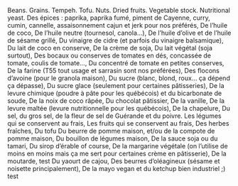 Beans.
Grains. 
Tempeh. 
Tofu. 
Nuts. 
Dried fruits.
Vegetable stock. 
Nutritional yeast.
Des épices : paprika, paprika fumé, piment de Cayenne, curry, cumin, cannelle, assaisonnement cajun et jerk pour nos préférés, 
De l’huile de coco, 
De l’huile neutre (tournesol, canola…),
De l’huile d’olive et de l’huile de sésame grillé,
Du vinaigre de cidre (et parfois du vinaigre balsamique),
Du lait de coco en conserve, 
De la crème de soja,
Du lait végétal (soja surtout),
Des bocaux ou conserves de tomates en dés, concassée de tomate, coulis de tomate…,
Du concentré de tomate en petites conserves,
De la farine (T55 tout usage et sarrasin sont nos préférées),
Des flocons d’avoine (pour le granola maison),
Du sucre (blanc, blond, roux… ça dépend ça dépasse),
Du sucre glace (seulement pour certaines pâtisseries),
De la levure chimique (poudre à pâte pour les québécois) et du bicarbonate de soude,
De la noix de coco râpée,
Du chocolat pâtissier,
De la vanille,
De la levure maltée (levure nutritionnelle pour les québécois),
De la chapelure, 
Du sel, du gros sel, de la fleur de sel de Guérande et du poivre.
Les légumes qui se conservent au frais, 
Les fruits qui se conservent au frais, 
Des herbes fraîches, 
Du tofu
Du beurre de pomme maison, et/ou de la compote de pomme maison, 
Du bouillon de légumes maison, 
De la sauce soja ou du tamari, 
Du sirop d’érable of course, 
De la margarine végétale (on l’utilise de moins en moins mais ça me sert pour certaines crème en pâtisserie), 
De la moutarde, 
test
Du yaourt de cajou, 
Des beurres d’oléagineux (sésame et noisette principalement),
De la mayo vegan et du ketchup bien industriel ;) test